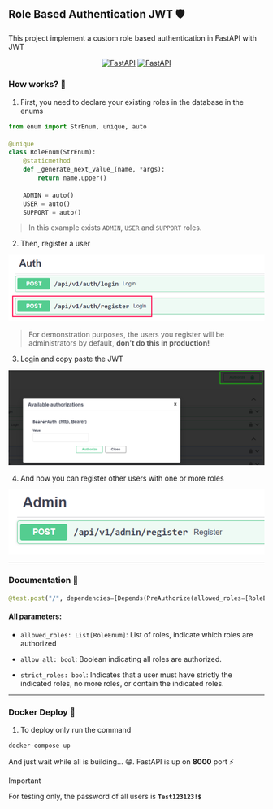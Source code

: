 ## Role Based Authentication JWT 🛡

This project implement a custom role based authentication in FastAPI with JWT

<p align="center">
<a href="https://fastapi.tiangolo.com/" target="blank"><img align="center" src="https://img.shields.io/badge/FastAPI-005571?style=for-the-badge&logo=fastapi" alt="FastAPI" height="30"/></a>
<a href="https://jwt.io/" target="blank"><img align="center" src="https://img.shields.io/badge/JWT-black?style=for-the-badge&logo=JSON%20web%20tokens" alt="FastAPI" height="30"/></a>
</p>


### How works? 🔧

1. First, you need to declare your existing roles in the database in the enums

```python
from enum import StrEnum, unique, auto

@unique
class RoleEnum(StrEnum):
    @staticmethod
    def _generate_next_value_(name, *args):
        return name.upper()
    
    ADMIN = auto()
    USER = auto()
    SUPPORT = auto()
```
> In this example exists `ADMIN`, `USER` and `SUPPORT` roles.


2. Then, register a user

![Register.png](assets/01-register.png)

> For demonstration purposes, the users you register will be administrators by default, **don't do this in production!**

3. Login and copy paste the JWT 

![JWT.png](assets/02-jwt.png)

4. And now you can register other users with one or more roles

![JWT.png](assets/03-admin.png)

---

### Documentation 📃

```python
@test.post("/", dependencies=[Depends(PreAuthorize(allowed_roles=[RoleEnum.ADMIN])])
```

#### All parameters:

+ `allowed_roles: List[RoleEnum]`: List of roles, indicate which roles are authorized
            
+ `allow_all: bool`: Boolean indicating all roles are authorized.

+ `strict_roles: bool`: Indicates that a user must have strictly the indicated roles, no more roles, or contain the indicated roles.


---


### Docker Deploy 🐳

1. To deploy only run the command

```bash
docker-compose up
```

And just wait while all is building... 😁. FastAPI is up on **8000** port ⚡

> [!IMPORTANT]
> For testing only, the password of all users is **`Test123123!$`**
